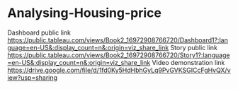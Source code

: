 # Analysing-Housing-price
Dashboard public link https://public.tableau.com/views/Book2_16972908766720/Dashboard1?:language=en-US&:display_count=n&:origin=viz_share_link
Story public link https://public.tableau.com/views/Book2_16972908766720/Story1?:language=en-US&:display_count=n&:origin=viz_share_link
Video demonstration link https://drive.google.com/file/d/1fd0Ky5HdHbhGyLq9PvGVKSGICcFgHvQX/view?usp=sharing
